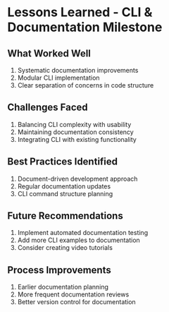 # Lessons Learned - CLI & Documentation Milestone

## What Worked Well
1. Systematic documentation improvements
2. Modular CLI implementation
3. Clear separation of concerns in code structure

## Challenges Faced
1. Balancing CLI complexity with usability
2. Maintaining documentation consistency
3. Integrating CLI with existing functionality

## Best Practices Identified
1. Document-driven development approach
2. Regular documentation updates
3. CLI command structure planning

## Future Recommendations
1. Implement automated documentation testing
2. Add more CLI examples to documentation
3. Consider creating video tutorials

## Process Improvements
1. Earlier documentation planning
2. More frequent documentation reviews
3. Better version control for documentation